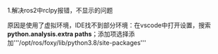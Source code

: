 1.解决ros2中rclpy报错，不显示的问题

原因是使用了虚拟环境，IDE找不到部分环境：在vscode中打开设置，搜索**python.analysis.extra paths**；添加项选择添加'''/opt/ros/foxy/lib/python3.8/site-packages'''
